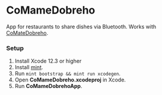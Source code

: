 # CoMameDobreho

App for restaurants to share dishes via Bluetooth. Works with [CoMateDobreho](https://github.com/RomanPodymov/CoMateDobreho).

### Setup

1. Install Xcode 12.3 or higher
2. Install [mint](https://github.com/yonaskolb/Mint).
3. Run `mint bootstrap && mint run xcodegen`.
4. Open **CoMameDobreho.xcodeproj** in Xcode.
5. Run **CoMameDobrehoApp**.
